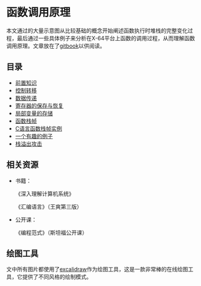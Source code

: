 # 函数调用原理

本文通过的大量示意图从比较基础的概念开始阐述函数执行时堆栈的完整变化过程，最后通过一些具体例子来分析在X-64平台上函数的调用过程，从而理解函数调用原理。文章放在了[gitbook](https://acodercat.github.io/function-call-principle/)以供阅读。



## 目录

* [前置知识](https://acodercat.github.io/function-call-principle/pre-knowledge.html)
* [控制转移](https://acodercat.github.io/function-call-principle/control-transfer.html)
* [数据传递](https://acodercat.github.io/function-call-principle/data-transfer.html)
* [寄存器的保存与恢复](https://acodercat.github.io/function-call-principle/save-and-restore-of-registers.html)
* [局部变量的存储](https://acodercat.github.io/function-call-principle/storage-of-local-variables.html)
* [函数栈帧](https://acodercat.github.io/function-call-principle/function-stack-frame.html)
* [C语言函数栈帧实例](https://acodercat.github.io/function-call-principle/c-stack-frame-example.html)
* [一个有趣的例子](https://acodercat.github.io/function-call-principle/interesting-example.html)
* [栈溢出攻击](https://acodercat.github.io/function-call-principle/stack-overflow-attack.html)



## 相关资源

* 书籍：

  《深入理解计算机系统》

  《汇编语言》（王爽第三版）

* 公开课：

  《编程范式》（斯坦福公开课）

  

## 绘图工具

文中所有图片都使用了[excalidraw](https://excalidraw.com/)作为绘图工具，这是一款非常棒的在线绘图工具，它提供了不同风格的绘制模式。